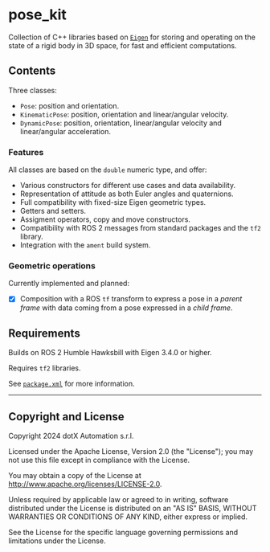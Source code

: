 # pose_kit

Collection of C++ libraries based on [`Eigen`](http://eigen.tuxfamily.org/index.php?title=Main_Page) for storing and operating on the state of a rigid body in 3D space, for fast and efficient computations.

## Contents

Three classes:

- `Pose`: position and orientation.
- `KinematicPose`: position, orientation and linear/angular velocity.
- `DynamicPose`: position, orientation, linear/angular velocity and linear/angular acceleration.

### Features

All classes are based on the `double` numeric type, and offer:

- Various constructors for different use cases and data availability.
- Representation of attitude as both Euler angles and quaternions.
- Full compatibility with fixed-size Eigen geometric types.
- Getters and setters.
- Assigment operators, copy and move constructors.
- Compatibility with ROS 2 messages from standard packages and the `tf2` library.
- Integration with the `ament` build system.

### Geometric operations

Currently implemented and planned:

- [x] Composition with a ROS `tf` transform to express a pose in a *parent frame* with data coming from a pose expressed in a *child frame*.

## Requirements

Builds on ROS 2 Humble Hawksbill with Eigen 3.4.0 or higher.

Requires `tf2` libraries.

See [`package.xml`](package.xml) for more information.

---

## Copyright and License

Copyright 2024 dotX Automation s.r.l.

Licensed under the Apache License, Version 2.0 (the "License"); you may not use this file except in compliance with the License.

You may obtain a copy of the License at <http://www.apache.org/licenses/LICENSE-2.0>.

Unless required by applicable law or agreed to in writing, software distributed under the License is distributed on an "AS IS" BASIS, WITHOUT WARRANTIES OR CONDITIONS OF ANY KIND, either express or implied.

See the License for the specific language governing permissions and limitations under the License.
